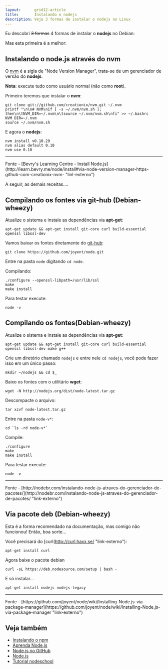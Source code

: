 ```yaml
---
layout:      grid12-article
title:       Instalando o nodejs
description: Veja 3 formas de instalar o nodejs no Linux
---
```


Eu descobri <strike> 3 formas</strike>  4 formas de instalar o __nodejs__ no Debian:

Mas esta primeira é a melhor:


Instalando o node.js através do nvm
---

O [nvm](https://github.com/creationix/nvm "link-externo") é a sigla de "Node Version Manager", trata-se de um gerenciador
de versão do __nodejs__.

__Nota__: execute tudo como usuário normal (não como __root__).

Primeiro teremos que instalar o __nvm__:

    git clone git://github.com/creationix/nvm.git ~/.nvm
    printf "\n\n# NVM\nif [ -s ~/.nvm/nvm.sh ]; then\n\tNVM_DIR=~/.nvm\n\tsource ~/.nvm/nvm.sh\nfi" >> ~/.bashrc
    NVM_DIR=~/.nvm
    source ~/.nvm/nvm.sh

E agora o __nodejs__:

    nvm install v0.10.29
    nvm alias default 0.10
    nvm use 0.10

<hr>
Fonte
- [Bevry's Learning Centre - Install Node.js](http://learn.bevry.me/node/install#via-node-version-manager-https-github-com-creationix-nvm- "linl-externo")


A seguir, as demais receitas....



Compilando os fontes via git-hub (Debian-wheezy)
---

Atualize o sistema e instale as dependências via __apt-get__:

    apt-get update && apt-get install git-core curl build-essential openssl libssl-dev


Vamos baixar os fontes diretamente do [git-hub](https://github.com/joyent/node "link-externo"):

    git clone https://github.com/joyent/node.git

Entre na pasta `node` digitando `cd node`.

Compilando:

    ./configure --openssl-libpath=/usr/lib/ssl
    make
    make install

Para testar execute:

    node -v


Compilando os fontes(Debian-wheezy)
---

Atualize o sistema e instale as dependências via __apt-get__:

    apt-get update && apt-get install git-core curl build-essential openssl libssl-dev make g++

Crie um diretório chamado `nodejs` e entre nele `cd nodejs`, você pode fazer isso em um único passo:

    mkdir ~/nodejs && cd $_

Baixo os fontes com o utilitário __wget__:

    wget -N http://nodejs.org/dist/node-latest.tar.gz

Descompacte o arquivo:

    tar xzvf node-latest.tar.gz

Entre na pasta `node-v*`:

    cd `ls -rd node-v*`

Compile:

    ./configure
    make
    make install

Para testar execute:

    node -v

<hr>
Fonte
- [http://nodebr.com/instalando-node-js-atraves-do-gerenciador-de-pacotes/](http://nodebr.com/instalando-node-js-atraves-do-gerenciador-de-pacotes/ "link-externo")



Via pacote deb (Debian-wheezy)
---

Esta é a forma recomendado na documentação, mas comigo não funcionou! Então, boa sorte...

Você precisará do [curl(http://curl.haxx.se/ "link-externo"):

    apt-get install curl

Agora baixe o pacote debian

    curl -sL https://deb.nodesource.com/setup | bash -

E só instalar...

    apt-get install nodejs nodejs-legacy

<hr>
Fonte
- [https://github.com/joyent/node/wiki/Installing-Node.js-via-package-manager](https://github.com/joyent/node/wiki/Installing-Node.js-via-package-manager "link-externo")


Veja também
---

- [Instalando o npm](/linux/instalando-npm/)
- [Aprenda Node.js](/javascript/node.js/)
- [Node.js no GitHub](https://github.com/joyent/node "link-externo")
- [Node.js](http://nodejs.org/ "link-externo")
- [Tutorial nodeschool](http://nodeschool.io/ "link-externo")
